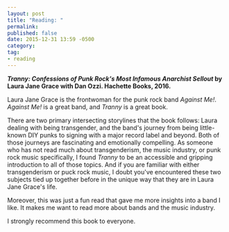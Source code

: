 ```yaml
---
layout: post
title: "Reading: "
permalink: 
published: false
date: 2015-12-31 13:59 -0500
category: 
tag: 
- reading
---
```


***Tranny: Confessions of Punk Rock's Most Infamous Anarchist Sellout* by Laura Jane Grace with Dan Ozzi. Hachette Books, 2016.**

Laura Jane Grace is the frontwoman for the punk rock band *Against Me!*. *Against Me!* is a great band, and *Tranny* is a great book.

There are two primary intersecting storylines that the book follows: Laura dealing with being transgender, and the band's journey from being little-known DIY punks to signing with a major record label and beyond. Both of those journeys are fascinating and emotionally compelling. As someone who has not read much about transgenderism, the music industry, or punk rock music specifically, I found *Tranny* to be an accessible and gripping introduction to all of those topics. And if you are familiar with either transgenderism or puck rock music, I doubt you've encountered these two subjects tied up together before in the unique way that they are in Laura Jane Grace's life.

Moreover, this was just a fun read that gave me more insights into a band I like. It makes me want to read more about bands and the music industry.

I strongly recommend this book to everyone.
